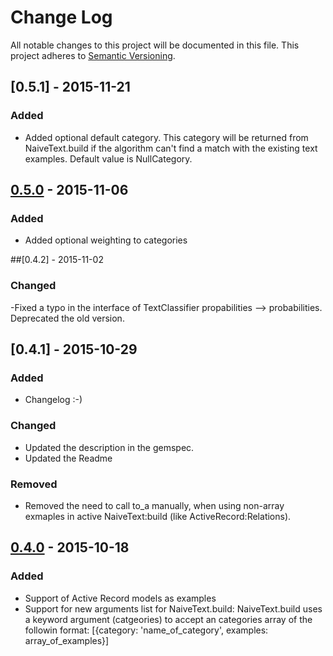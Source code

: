 # Change Log
All notable changes to this project will be documented in this file.
This project adheres to [Semantic Versioning](http://semver.org/).

## [0.5.1] - 2015-11-21
### Added
- Added optional default category. This category will be returned from NaiveText.build if the algorithm can't find a match with the existing text examples. Default value is NullCategory.

## [0.5.0] - 2015-11-06
### Added
- Added optional weighting to categories

##[0.4.2] - 2015-11-02
### Changed
-Fixed a typo in the interface of TextClassifier propabilities --> probabilities. Deprecated the old version.

## [0.4.1] - 2015-10-29
### Added
- Changelog :-)

### Changed
- Updated the description in the gemspec.
- Updated the Readme

### Removed
- Removed the need to call to_a manually, when using non-array exmaples in active NaiveText:build (like ActiveRecord:Relations).

## [0.4.0] - 2015-10-18
### Added
- Support of Active Record models as examples
- Support for new arguments list for NaiveText.build: NaiveText.build uses a keyword argument (catgeories) to accept an categories array of the followin format: [{category: 'name_of_category', examples: array_of_examples}]


[Unreleased]: https://github.com/RicciFlowing/NaiveText/compare/v0.4.0...HEAD
[0.5.0]: https://github.com/RicciFlowing/NaiveText/compare/v0.1.0...v0.5.0
[0.4.0]: https://github.com/RicciFlowing/NaiveText/compare/v0.1.0...v0.4.0
